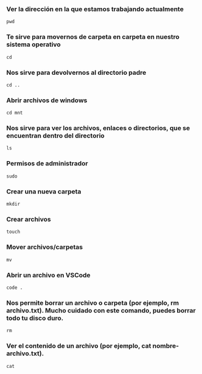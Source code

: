 ### Ver la dirección en la que estamos trabajando actualmente
```
pwd 
```

### Te sirve para movernos de carpeta en carpeta en nuestro sistema operativo
```
cd
```

### Nos sirve para devolvernos al directorio padre
```
cd ..
```

### Abrir archivos de windows
```
cd mnt
```

### Nos sirve para ver los archivos, enlaces o directorios, que se encuentran dentro del directorio
```
ls
```

### Permisos de administrador
```
sudo
```

### Crear una nueva carpeta
```
mkdir
```

### Crear archivos
```
touch
```

### Mover archivos/carpetas
```
mv
```

### Abrir un archivo en VSCode
```
code . 
```

### Nos permite borrar un archivo o carpeta (por ejemplo, rm archivo.txt). Mucho cuidado con este comando, puedes borrar todo tu disco duro.

```
rm
```


### Ver el contenido de un archivo (por ejemplo, cat nombre-archivo.txt).
```
cat
```
 



